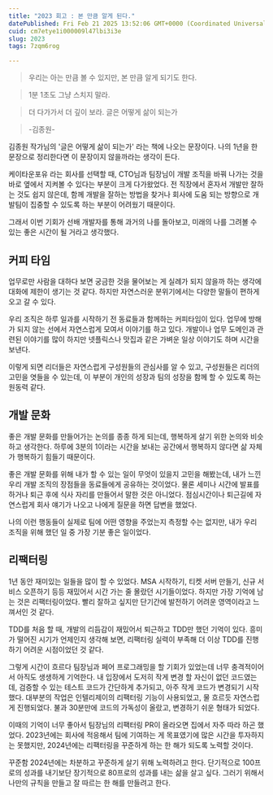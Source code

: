 ```yaml
---
title: "2023 회고 : 본 만큼 알게 된다."
datePublished: Fri Feb 21 2025 13:52:06 GMT+0000 (Coordinated Universal Time)
cuid: cm7etye1i000009l47lbi3i3e
slug: 2023
tags: 7zqm6rog

---
```


> 우리는 아는 만큼 볼 수 있지만, 본 만큼 알게 되기도 한다.

> 1분 1초도 그냥 스치지 말라.

> 더 다가가서 더 깊이 보라. 글은 어떻게 삶이 되는가

>-김종원-

김종원 작가님의 '글은 어떻게 삶이 되는가' 라는 책에 나오는 문장이다. 나의 1년을 한 문장으로 정리한다면 이 문장이지 않을까라는 생각이 든다.

케이타운포유 라는 회사를 선택할 때, CTO님과 팀장님이 개발 조직을 바꿔 나가는 것을 바로 옆에서 지켜볼 수 있다는 부분이 크게 다가왔었다. 전 직장에서 혼자서 개발만 잘하는 것도 쉽지 않은데, 함께 개발을 잘하는 방법을 찾거나 회사에 도움 되는 방향으로 개발팀이 집중할 수 있도록 하는 부분이 어려웠기 때문이다.

그래서 이번 기회가 선배 개발자를 통해 과거의 나를 돌아보고, 미래의 나를 그려볼 수 있는 좋은 시간이 될 거라고 생각했다.

## 커피 타임 
업무로만 사람을 대하다 보면 궁금한 것을 물어보는 게 실례가 되지 않을까 하는 생각에 대화에 제한이 생기는 것 같다. 하지만 자연스러운 분위기에서는 다양한 말들이 편하게 오고 갈 수 있다.

우리 조직은 하루 일과를 시작하기 전 동료들과 함께하는 커피타임이 있다. 업무에 방해가 되지 않는 선에서 자연스럽게 모여서 이야기를 하고 있다. 개발이나 업무 도메인과 관련된 이야기를 많이 하지만 넷플릭스나 맛집과 같은 가벼운 일상 이야기도 하며 시간을 보낸다.

이렇게 되면 리더들은 자연스럽게 구성원들의 관심사를 알 수 있고, 구성원들은 리더의 고민을 엿들을 수 있는데, 이 부분이 개인의 성장과 팀의 성장을 함께 할 수 있도록 하는 원동력 같다.

## 개발 문화 
좋은 개발 문화를 만들어가는 논의를 종종 하게 되는데, 행복하게 살기 위한 논의와 비슷하고 생각한다. 하루에 3분의 1이라는 시간을 보내는 공간에서 행복하지 않다면 삶 자체가 행복하기 힘들기 때문이다.

좋은 개발 문화를 위해 내가 할 수 있는 일이 무엇이 있을지 고민을 해봤는데, 내가 느낀 우리 개발 조직의 장점들을 동료들에게 공유하는 것이었다. 물론 세미나 시간에 발표를 하거나 퇴근 후에 식사 자리를 만들어서 말한 것은 아니었다. 점심시간이나 퇴근길에 자연스럽게 회사 얘기가 나오고 나에게 질문을 하면 답변을 했었다.

나의 이런 행동들이 실제로 팀에 어떤 영향을 주었는지 측정할 수는 없지만, 내가 우리 조직을 위해 했던 일 중 가장 기분 좋은 일이었다.

## 리팩터링 
1년 동안 재미있는 일들을 많이 할 수 있었다. MSA 시작하기, 티켓 서버 만들기, 신규 서비스 오픈하기 등등 재밌어서 시간 가는 줄 몰랐던 시기들이었다. 하지만 가장 기억에 남는 것은 리팩터링이었다. 빨리 잘하고 싶지만 단기간에 발전하기 어려운 영역이라고 느껴서인 것 같다.

TDD를 처음 할 때, 개발의 리듬감이 재밌어서 퇴근하고 TDD만 했던 기억이 있다. 흥미가 떨어진 시기가 언제인지 생각해 보면, 리팩터링 실력이 부족해 더 이상 TDD를 진행하기 어려운 시점이었던 것 같다.

그렇게 시간이 흐르다 팀장님과 페어 프로그래밍을 할 기회가 있었는데 너무 충격적이어서 아직도 생생하게 기억한다. 내 입장에서 도저히 작게 변경 할 자신이 없던 코드였는데, 검증할 수 있는 테스트 코드가 간단하게 추가되고, 아주 작게 코드가 변경되기 시작했다. 대부분의 작업은 인텔리제이의 리팩터링 기능이 사용되었고, 물 흐르듯 자연스럽게 진행되었다. 불과 30분만에 코드의 가독성이 올랐고, 변경하기 쉬운 형태가 되었다.

이때의 기억이 너무 좋아서 팀장님의 리팩터링 PR이 올라오면 집에서 자주 따라 하곤 했었다. 2023년에는 회사에 적응해서 팀에 기여하는 게 목표였기에 많은 시간을 투자하지는 못했지만, 2024년에는 리팩터링을 꾸준하게 하는 한 해가 되도록 노력할 것이다.

꾸준함 2024년에는 차분하고 꾸준하게 살기 위해 노력하려고 한다. 단기적으로 100프로의 성과를 내기보단 장기적으로 80프로의 성과를 내는 삶을 살고 싶다. 그러기 위해서 나만의 규칙을 만들고 잘 따르는 한 해를 만들려고 한다.